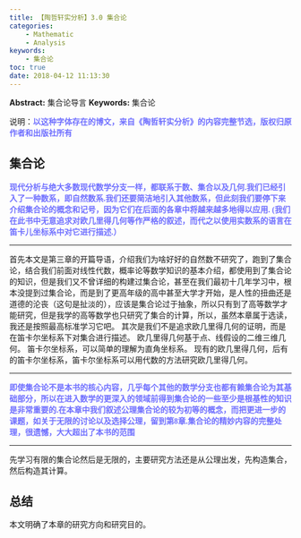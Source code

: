 ```yaml
---
title: 【陶哲轩实分析】3.0 集合论
categories:
    - Mathematic
    - Analysis
keywords:
    - 集合论
toc: true
date: 2018-04-12 11:13:30
---
```


**Abstract:** 集合论导言
**Keywords:** 集合论

<!--more-->
说明：<font face="黑体" color=#6F6FFF><B>以这种字体存在的博文，来自《陶哲轩实分析》的内容完整节选，版权归原作者和出版社所有</B></font>

## 集合论
<font face="黑体" color=#6F6FFF><B>
现代分析与绝大多数现代数学分支一样，都联系于数、集合以及几何.我们已经引入了一种数系，即自然数系.我们还要简洁地引入其他数系，但此刻我们要停下来介绍集合论的概念和记号，因为它们在后面的各章中将越来越多地得以应用. (我们在此书中无意追求对欧几里得几何等作严格的叙述，而代之以使用实数系的语言在笛卡儿坐标系中对它进行描述.）
</B></font>

---------------
首先本文是第三章的开篇导语，介绍我们为啥好好的自然数不研究了，跑到了集合论，结合我们前面对线性代数，概率论等数学知识的基本介绍，都使用到了集合论的知识，但是我们又不曾详细的构建过集合论，甚至在我们最初十几年学习中，根本没提到过集合论，而是到了更高年级的高中甚至大学才开始，是人性的扭曲还是道德的沦丧（这句是扯淡的），应该是集合论过于抽象，所以只有到了高等数学才能研究，但是我学的高等数学也只研究了集合的计算，所以，虽然本章属于选读，我还是按照最高标准学习它吧。
其次是我们不是追求欧几里得几何的证明，而是在笛卡尔坐标系下对集合进行描述。
欧几里得几何基于点、线假设的二维三维几何。
笛卡尔坐标系，可以简单的理解为直角坐标系。
现有的欧几里得几何，后有的笛卡尔坐标系，笛卡尔坐标系可以用代数的方法研究欧几里得几何。

---------------

<font face="黑体" color=#6F6FFF><B>
即使集合论不是本书的核心内容，几乎每个其他的数学分支也都有赖集合论为其基础部分，所以在进入数学的更深入的领域前得到集合论的一些至少是根基性的知识是非常重要的.在本章中我们叙述公理集合论的较为初等的概念，而把更进一步的课题，如关于无限的讨论以及选择公理，留到第8章.集合论的精妙内容的完整处理，很遗憾，大大超出了本书的范围
</B></font>

---------------
先学习有限的集合论然后是无限的，主要研究方法还是从公理出发，先构造集合，然后构造其计算。

## 总结
本文明确了本章的研究方向和研究目的。

